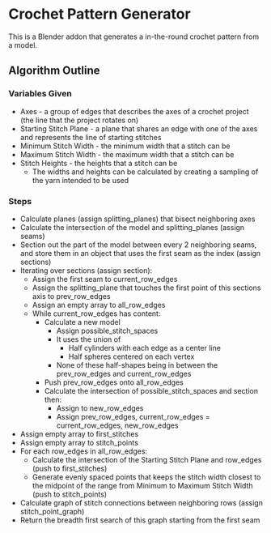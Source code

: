 # Crochet Pattern Generator
This is a Blender addon that generates a in-the-round crochet pattern from a model.

## Algorithm Outline

### Variables Given

* Axes - a group of edges that describes the axes of a crochet project (the line that the project rotates on)
* Starting Stitch Plane - a plane that shares an edge with one of the axes and represents the line of starting stitches
* Minimum Stitch Width - the minimum width that a stitch can be
* Maximum Stitch Width - the maximum width that a stitch can be
* Stitch Heights - the heights that a stitch can be
  *  The widths and heights can be calculated by creating a sampling of the yarn intended to be used

### Steps

- Calculate planes (assign splitting_planes) that bisect neighboring axes
- Calculate the intersection of the model and splitting_planes (assign seams)
- Section out the part of the model between every 2 neighboring seams, and store them in an object that uses the first seam as the index (assign sections)
- Iterating over sections (assign section):
	- Assign the first seam to current_row_edges
	 - Assign the splitting_plane that touches the first point of this sections axis to prev_row_edges
	 - Assign an empty array to all_row_edges
	 - While current_row_edges has content:
	   - Calculate a new model
		    - Assign possible_stitch_spaces
		    - It uses the union of
			     - Half cylinders with each edge as a center line
			     - Half spheres centered on each vertex
		    - None of these half-shapes being in between the prev_row_edges and current_row_edges
	   - Push prev_row_edges onto all_row_edges
	   - Calculate the intersection of possible_stitch_spaces and section then:
		    - Assign to new_row_edges
		    - Assign prev_row_edges, current_row_edges = current_row_edges, new_row_edges
- Assign empty array to first_stitches
- Assign empty array to stitch_points
- For each row_edges in all_row_edges:
	- Calculate the intersection of the Starting Stitch Plane and row_edges (push to first_stitches)
	- Generate evenly spaced points that keeps the stitch width closest to the midpoint of the range from Minimum to Maximum Stitch Width (push to stitch_points)
- Calculate graph of stitch connections between neighboring rows (assign stitch_point_graph)
- Return the breadth first search of this graph starting from the first seam
